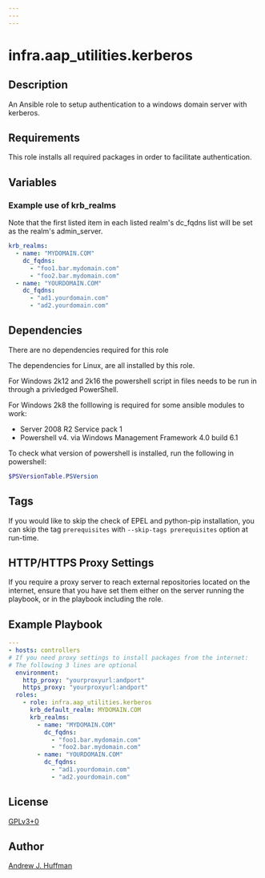 ```yaml
---
---
---
```


# infra.aap\_utilities.kerberos

## Description

An Ansible role to setup authentication to a windows domain server with kerberos.

## Requirements

This role installs all required packages in order to facilitate authentication.

## Variables

### Example use of krb_realms

Note that the first listed item in each listed realm's dc_fqdns list will be set as the realm's admin_server.

```yaml
krb_realms:
  - name: "MYDOMAIN.COM"
    dc_fqdns:
      - "foo1.bar.mydomain.com"
      - "foo2.bar.mydomain.com"
  - name: "YOURDOMAIN.COM"
    dc_fqdns:
      - "ad1.yourdomain.com"
      - "ad2.yourdomain.com"
```

## Dependencies

There are no dependencies required for this role

The dependencies for Linux, are all installed by this role.

For Windows 2k12 and 2k16 the powershell script in files needs to be run in through a privledged PowerShell.

For Windows 2k8 the folllowing is required for some ansible modules to work:

* Server 2008 R2 Service pack 1
* Powershell v4. via Windows Management Framework 4.0 build 6.1

To check what version of powershell is installed, run the following in powershell:

```PowerShell
$PSVersionTable.PSVersion
```

## Tags

If you would like to skip the check of EPEL and python-pip installation,
you can skip the tag `prerequisites` with `--skip-tags prerequisites` option at run-time.

## HTTP/HTTPS Proxy Settings

If you require a proxy server to reach external repositories located on the internet,
ensure that you have set them either on the server running the playbook, or in the playbook including the role.

## Example Playbook

```yaml
---
- hosts: controllers
# If you need proxy settings to install packages from the internet:
# The following 3 lines are optional
  environment:
    http_proxy: "yourproxyurl:andport"
    https_proxy: "yourproxyurl:andport"
  roles:
    - role: infra.aap_utilities.kerberos
      krb_default_realm: MYDOMAIN.COM
      krb_realms:
        - name: "MYDOMAIN.COM"
          dc_fqdns:
            - "foo1.bar.mydomain.com"
            - "foo2.bar.mydomain.com"
        - name: "YOURDOMAIN.COM"
          dc_fqdns:
            - "ad1.yourdomain.com"
            - "ad2.yourdomain.com"
```

## License

[GPLv3+0](https://github.com/redhat-cop/aap_utilities#licensing)

## Author

[Andrew J. Huffman](https://github.com/ahuffman)
